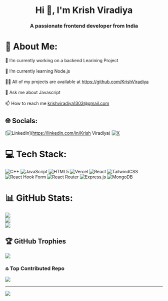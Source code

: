 <!--### Hi there 👋 -->
<h1 align="center">Hi 👋, I'm Krish Viradiya</h1>
<h3 align="center">A passionate frontend developer from India</h3>

# 💫 About Me:
🔭 I’m currently working on a backend Learining Project<br><br>🌱 I’m currently learning Node.js<br><br>👨‍💻 All of my projects are available at https://github.com/KrishViradiya<br><br>💬 Ask me about Javascript<br><br>📫 How to reach me krishviradiya1303@gmail.com


## 🌐 Socials:
[![LinkedIn](https://img.shields.io/badge/LinkedIn-%230077B5.svg?logo=linkedin&logoColor=white)](https://linkedin.com/in/Krish Viradiya) [![X](https://img.shields.io/badge/X-black.svg?logo=X&logoColor=white)](https://x.com/KrishViradiya) 

# 💻 Tech Stack:
![C++](https://img.shields.io/badge/c++-%2300599C.svg?style=for-the-badge&logo=c%2B%2B&logoColor=white) ![JavaScript](https://img.shields.io/badge/javascript-%23323330.svg?style=for-the-badge&logo=javascript&logoColor=%23F7DF1E) ![HTML5](https://img.shields.io/badge/html5-%23E34F26.svg?style=for-the-badge&logo=html5&logoColor=white) ![Vercel](https://img.shields.io/badge/vercel-%23000000.svg?style=for-the-badge&logo=vercel&logoColor=white) ![React](https://img.shields.io/badge/react-%2320232a.svg?style=for-the-badge&logo=react&logoColor=%2361DAFB) ![TailwindCSS](https://img.shields.io/badge/tailwindcss-%2338B2AC.svg?style=for-the-badge&logo=tailwind-css&logoColor=white) ![React Hook Form](https://img.shields.io/badge/React%20Hook%20Form-%23EC5990.svg?style=for-the-badge&logo=reacthookform&logoColor=white) ![React Router](https://img.shields.io/badge/React_Router-CA4245?style=for-the-badge&logo=react-router&logoColor=white) ![Express.js](https://img.shields.io/badge/express.js-%23404d59.svg?style=for-the-badge&logo=express&logoColor=%2361DAFB) ![MongoDB](https://img.shields.io/badge/MongoDB-%234ea94b.svg?style=for-the-badge&logo=mongodb&logoColor=white)
# 📊 GitHub Stats:
![](https://github-readme-stats.vercel.app/api?username=KrishViradiya&theme=merko&hide_border=false&include_all_commits=false&count_private=false)<br/>
![](https://github-readme-streak-stats.herokuapp.com/?user=KrishViradiya&theme=merko&hide_border=false)<br/>
![](https://github-readme-stats.vercel.app/api/top-langs/?username=KrishViradiya&theme=merko&hide_border=false&include_all_commits=false&count_private=false&layout=compact)

## 🏆 GitHub Trophies
![](https://github-profile-trophy.vercel.app/?username=KrishViradiya&theme=radical&no-frame=false&no-bg=true&margin-w=4)

### 🔝 Top Contributed Repo
![](https://github-contributor-stats.vercel.app/api?username=KrishViradiya&limit=5&theme=dark&combine_all_yearly_contributions=true)

---
[![](https://visitcount.itsvg.in/api?id=KrishViradiya&icon=0&color=0)](https://visitcount.itsvg.in)

<!-- Proudly created with GPRM ( https://gprm.itsvg.in ) -->
